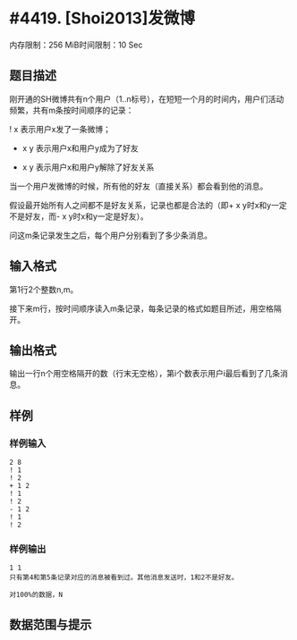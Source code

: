 # #4419. [Shoi2013]发微博

内存限制：256 MiB时间限制：10 Sec

## 题目描述

刚开通的SH微博共有n个用户（1..n标号），在短短一个月的时间内，用户们活动频繁，共有m条按时间顺序的记录：

! x   表示用户x发了一条微博；

+ x y 表示用户x和用户y成为了好友

- x y 表示用户x和用户y解除了好友关系

当一个用户发微博的时候，所有他的好友（直接关系）都会看到他的消息。

假设最开始所有人之间都不是好友关系，记录也都是合法的（即+ x y时x和y一定不是好友，而- x y时x和y一定是好友）。

问这m条记录发生之后，每个用户分别看到了多少条消息。

## 输入格式

第1行2个整数n,m。

接下来m行，按时间顺序读入m条记录，每条记录的格式如题目所述，用空格隔开。

## 输出格式

输出一行n个用空格隔开的数（行末无空格），第i个数表示用户i最后看到了几条消息。

## 样例

### 样例输入

    
    2 8
    ! 1
    ! 2
    + 1 2
    ! 1
    ! 2
    - 1 2
    ! 1
    ! 2
    

### 样例输出

    
    1 1
    只有第4和第5条记录对应的消息被看到过。其他消息发送时，1和2不是好友。
    
    对100%的数据，N
    

## 数据范围与提示

